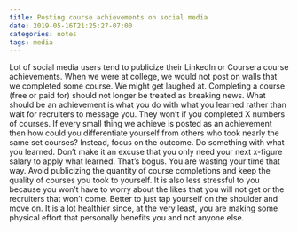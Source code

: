 ```yaml
---
title: Posting course achievements on social media
date: 2019-05-16T21:25:27-07:00
categories: notes 
tags: media 
---
```


Lot of social media users tend to publicize their LinkedIn or Coursera course achievements. When we were at college, we would not post on walls that we completed some course. We might get laughed at. Completing a course (free or paid for) should not longer be treated as breaking news. What should be an achievement is what you do with what you learned rather than wait for recruiters to message you. They won’t if you completed X numbers of courses. If every small thing we achieve is posted as an achievement then how could you differentiate yourself from others who took nearly the same set courses? Instead, focus on the outcome. Do something with what you learned. Don’t make it an excuse that you only need your next x-figure salary to apply what learned. That’s bogus. You are wasting your time that way. Avoid publicizing the quantity of course completions and keep the quality of courses you took to yourself. It is also less stressful to you because you won’t have to worry about the likes that you will not get or the recruiters that won’t come. Better to just tap yourself on the shoulder and move on. It is a lot healthier since, at the very least, you are making some physical effort that personally benefits you and not anyone else.
